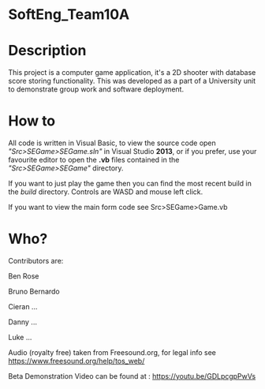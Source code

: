 # SoftEng_Team10A

# Description
This project is a computer game application, it's a 2D shooter with database score storing functionality.
This was developed as a part of a University unit to demonstrate group work and software deployment.

# How to
All code is written in Visual Basic, to view the source code open _"Src>SEGame>SEGame.sln"_ in Visual Studio **2013**, 
or if you prefer, use your favourite editor to open the **.vb** files contained in the _"Src>SEGame>SEGame"_ directory.

If you want to just play the game then you can find the most recent build in the *build* directory.
Controls are WASD and mouse left click.

If you want to view the main form code see Src>SEGame>Game.vb

# Who?
Contributors are:

Ben Rose

Bruno Bernardo

Cieran ...

Danny ...

Luke ...

Audio (royalty free) taken from Freesound.org, for legal info see https://www.freesound.org/help/tos_web/


Beta Demonstration Video can be found at : https://youtu.be/GDLpcgpPwVs
